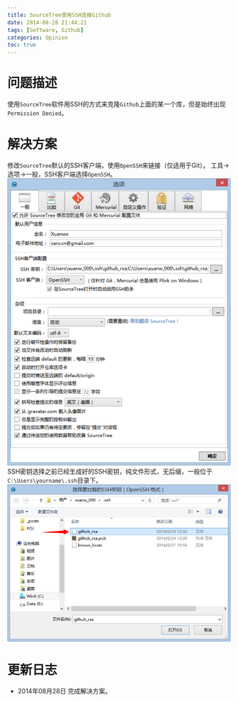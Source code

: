 ```yaml
---
title: SourceTree使用SSH连接Github
date: 2014-08-28 21:44:21
tags: [Software, Github]
categories: Opinion
toc: true
---
```

# 问题描述
使用`SourceTree`软件用SSH的方式来克隆`Github`上面的某一个库，但是始终出现`Permission Denied`。

# 解决方案
修改`SourceTree`默认的SSH客户端，使用`OpenSSH`来链接（仅适用于Git）。
工具->选项->一般，SSH客户端选择`OpenSSH`。
![SourceTree设置](/imgs/opinion/sourcetree-setting.png)
SSH密钥选择之前已经生成好的SSH密钥，纯文件形式，无后缀，一般位于`C:\Users\yourname\.ssh`目录下。
![SourceTree密钥原则](/imgs/opinion/sourcetree-ssh.png)

# 更新日志
- 2014年08月28日 完成解决方案。